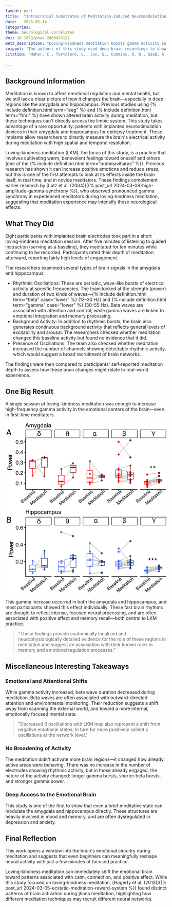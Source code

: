 ```yaml
---
layout: post
title:  "Intracranial Substrates of Meditation-Induced Neuromodulation in the Amygdala and Hippocampus"
date:   2025-05-14
categories:
theme: neurological-correlates
doi: 10.1073/pnas.2409423122
meta_description: "Loving-kindness meditation boosts gamma activity in the amygdala and hippocampus, showing rapid emotional brain modulation even in first-time meditators."
snippet: "The authors of this study used deep brain recordings to show that even novice meditators can rapidly increase gamma activity in the amygdala and hippocampus during loving-kindness meditation—regions tied to emotion and memory—revealing meditation's immediate impact on the emotional brain."
citation: "Maher, C., Tortolero, L., Jun, S., Cummins, D. D., Saad, A., Young, J., Nunez Martinez, L., Schulman, Z., Marcuse, L., Waters, A., Mayberg, H. S., Davidson, R. J., Panov, F., & Saez, I. (2025). Intracranial substrates of meditation-induced neuromodulation in the amygdala and hippocampus. Proceedings of the National Academy of Sciences, 122(6). [10.1073/pnas.2409423122](https://doi.org/10.1073/pnas.2409423122)"

---
```

## Background Information
Meditation is known to affect emotional regulation and mental health, but we still lack a clear picture of how it changes the brain—especially in deep regions like the amygdala and hippocampus. Previous studies using {% include definition.html term="eeg" %} and {% include definition.html term="fmri" %} have shown altered brain activity during meditation, but these techniques can't directly access the limbic system. This study takes advantage of a rare opportunity: patients with implanted neurostimulation devices in their amygdala and hippocampus for epilepsy treatment. These implants allow researchers to directly measure the brain's electrical activity during meditation with high spatial and temporal resolution.

Loving-kindness meditation (LKM), the focus of this study, is a practice that involves cultivating warm, benevolent feelings toward oneself and others (one of the {% include definition.html term="brahmaviharas" %}). Previous research has shown it can increase positive emotions and reduce stress, but this is one of the first attempts to look at its effects inside the brain itself, in real time, and in novice meditators. These findings complement earlier research by [Lutz et al. (2004)]({% post_url 2024-03-08-high-amplitude-gamma-synchrony %}), who observed pronounced gamma synchrony in experienced meditators during loving-kindness meditation, suggesting that meditation experience may intensify these neurological effects.

## What They Did
Eight participants with implanted brain electrodes took part in a short loving-kindness meditation session. After five minutes of listening to guided instruction (serving as a baseline), they meditated for ten minutes while continuing to be recorded. Participants rated their depth of meditation afterward, reporting fairly high levels of engagement.

The researchers examined several types of brain signals in the amygdala and hippocampus:

* Rhythmic Oscillations: These are periodic, wave-like bursts of electrical activity at specific frequencies. The team looked at the strength (power) and duration of two kinds of waves—{% include definition.html term="beta" case="lower" %} (13–30 Hz) and {% include definition.html term="gamma" case="lower" %} (30–55 Hz). Beta waves are associated with attention and control, while gamma waves are linked to emotional integration and memory processing.
* Background Activity: In addition to rhythmic bursts, the brain also generates continuous background activity that reflects general levels of excitability and arousal. The researchers checked whether meditation changed this baseline activity but found no evidence that it did.
* Presence of Oscillations: The team also checked whether meditation increased the number of channels showing detectable rhythmic activity, which would suggest a broad recruitment of brain networks.

The findings were then compared to participants' self-reported meditation depth to assess how these brain changes might relate to real-world experience.

## One Big Result

A single session of loving-kindness meditation was enough to increase high-frequency gamma activity in the emotional centers of the brain—even in first-time meditators.

![Meditation increased high-frequency gamma power (30–55 Hz) in both the amygdala and hippocampus, regions involved in emotional and memory processing. This change occurred even in novice meditators, suggesting rapid and targeted neural modulation from loving-kindness practice.](/assets/article_images/neurological-substrates-of-meditation/fig5.png)

This gamma increase occurred in both the amygdala and hippocampus, and most participants showed this effect individually. These fast brain rhythms are thought to reflect intense, focused neural processing, and are often associated with positive affect and memory recall—both central to LKM practice.

> "These findings provide anatomically localized and neurophysiologically detailed evidence for the role of these regions in meditation and suggest an association with their known roles in memory and emotional regulation processes."

## Miscellaneous Interesting Takeaways

### Emotional and Attentional Shifts
While gamma activity increased, beta wave duration decreased during meditation. Beta waves are often associated with outward-directed attention and environmental monitoring. Their reduction suggests a shift away from scanning the external world, and toward a more internal, emotionally focused mental state.

> "Decreased β oscillations with LKM may also represent a shift from negative emotional states, in turn for more positively salient γ oscillations at the network level."

### No Broadening of Activity
The meditation didn't activate more brain regions—it changed how already active areas were behaving. There was no increase in the number of electrodes showing rhythmic activity, but in those already engaged, the nature of the activity changed: longer gamma bursts, shorter beta bursts, and stronger gamma power.

### Deep Access to the Emotional Brain
This study is one of the first to show that even a brief meditative state can modulate the amygdala and hippocampus directly. These structures are heavily involved in mood and memory, and are often dysregulated in depression and anxiety.

## Final Reflection
This work opens a window into the brain's emotional circuitry during meditation and suggests that even beginners can meaningfully reshape neural activity with just a few minutes of focused practice.

Loving-kindness meditation can immediately shift the emotional brain toward patterns associated with calm, connection, and positive affect. While this study focused on loving-kindness meditation, [Hagerty et al. (2013)]({% post_url 2024-03-05-ecstatic-meditation-reward-system %}) found distinct patterns of brain activation during jhana meditation, highlighting how different meditation techniques may recruit different neural networks.